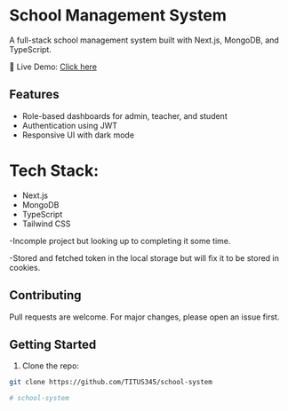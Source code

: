 # School Management System
A full-stack school management system built with Next.js, MongoDB, and TypeScript.

🔗 Live Demo: [Click here](https://school-system-sigma.vercel.app/)



## Features
- Role-based dashboards for admin, teacher, and student
- Authentication using JWT
- Responsive UI with dark mode


 # Tech Stack:
- Next.js
- MongoDB
- TypeScript
- Tailwind CSS


-Incomple  project but looking up to completing it some time.

-Stored and fetched  token in the local storage but will fix it to be stored in  cookies.

## Contributing
Pull requests are welcome. For major changes, please open an issue first.

## Getting Started

1. Clone the repo:
```bash
git clone https://github.com/TITUS345/school-system

#   s c h o o l - s y s t e m 
 
 